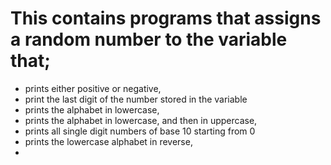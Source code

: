 # This contains programs that assigns a random number to the variable that;
* prints either positive or negative,
* print the last digit of the number stored in the variable
* prints the alphabet in lowercase,
* prints the alphabet in lowercase, and then in uppercase,
* prints all single digit numbers of base 10 starting from 0
* prints the lowercase alphabet in reverse,
*
